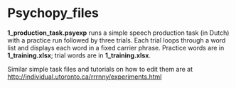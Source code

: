 # Psychopy_files

**1_production_task.psyexp** runs a simple speech production task (in Dutch) with a practice run followed by three trials. Each trial loops through a word list and displays each word in a fixed carrier phrase. Practice words are in **1_training.xlsx**; trial words are in **1_training.xlsx**.

Similar simple task files and tutorials on how to edit them are at http://individual.utoronto.ca/rrrnny/experiments.html
